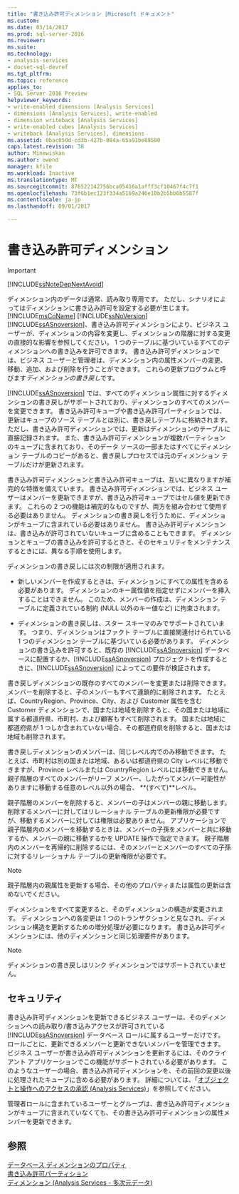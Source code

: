 ```yaml
---
title: "書き込み許可ディメンション |Microsoft ドキュメント"
ms.custom: 
ms.date: 03/14/2017
ms.prod: sql-server-2016
ms.reviewer: 
ms.suite: 
ms.technology:
- analysis-services
- docset-sql-devref
ms.tgt_pltfrm: 
ms.topic: reference
applies_to:
- SQL Server 2016 Preview
helpviewer_keywords:
- write-enabled dimensions [Analysis Services]
- dimensions [Analysis Services], write-enabled
- dimension writeback [Analysis Services]
- write-enabled cubes [Analysis Services]
- writeback [Analysis Services], dimensions
ms.assetid: 0bac050d-cd3b-427b-884a-65a91be89500
caps.latest.revision: 38
author: Minewiskan
ms.author: owend
manager: kfile
ms.workload: Inactive
ms.translationtype: MT
ms.sourcegitcommit: 876522142756bca05416a1afff3cf10467f4c7f1
ms.openlocfilehash: 73f6b1ec123f334a5169a246e10b2b5bb6b5587f
ms.contentlocale: ja-jp
ms.lasthandoff: 09/01/2017

---
```

# <a name="write-enabled-dimensions"></a>書き込み許可ディメンション
    
> [!IMPORTANT]  
>  [!INCLUDE[ssNoteDepNextAvoid](../../includes/ssnotedepnextavoid-md.md)]  
  
 ディメンション内のデータは通常、読み取り専用です。 ただし、シナリオによってはディメンションに書き込み許可を設定する必要が生じます。 [!INCLUDE[msCoName](../../includes/msconame-md.md)] [!INCLUDE[ssNoVersion](../../includes/ssnoversion-md.md)] [!INCLUDE[ssASnoversion](../../includes/ssasnoversion-md.md)]、書き込み許可ディメンションにより、ビジネス ユーザーが、ディメンションの内容を変更し、ディメンションの階層に対する変更の直接的な影響を参照してください。 1 つのテーブルに基づいているすべてのディメンションへの書き込みを許可できます。 書き込み許可ディメンションでは、ビジネス ユーザーと管理者は、ディメンション内の属性メンバーの変更、移動、追加、および削除を行うことができます。 これらの更新プログラムと呼びます*ディメンションの書き戻し*です。  
  
 [!INCLUDE[ssASnoversion](../../includes/ssasnoversion-md.md)] では、すべてのディメンション属性に対するディメンションの書き戻しがサポートされており、ディメンションのすべてのメンバーを変更できます。 書き込み許可キューブや書き込み許可パーティションでは、更新はキューブのソース テーブルとは別に、書き戻しテーブルに格納されます。 ただし、書き込み許可ディメンションでは、更新はディメンションのテーブルに直接記録されます。 また、書き込み許可ディメンションが複数パーティションのキューブに含まれており、そのデータ ソースの一部またはすべてにディメンション テーブルのコピーがあると、書き戻しプロセスでは元のディメンション テーブルだけが更新されます。  
  
 書き込み許可ディメンションと書き込み許可キューブは、互いに異なりますが補完的な特徴を備えています。 書き込み許可ディメンションでは、ビジネス ユーザーはメンバーを更新できますが、書き込み許可キューブではセル値を更新できます。 これらの 2 つの機能は補完的なものですが、両方を組み合わせて使用する必要はありません。 ディメンションの書き戻しを行うために、ディメンションがキューブに含まれている必要はありません。 書き込み許可ディメンションは、書き込みが許可されていないキューブに含めることもできます。 ディメンションとキューブの書き込みを許可するときと、そのセキュリティをメンテナンスするときには、異なる手順を使用します。  
  
 ディメンションの書き戻しには次の制限が適用されます。  
  
-   新しいメンバーを作成するときは、ディメンションにすべての属性を含める必要があります。 ディメンションのキー属性値を指定せずにメンバーを挿入することはできません。 このため、メンバーの作成は、ディメンション テーブルに定義されている制約 (NULL 以外のキー値など) に拘束されます。  
  
-   ディメンションの書き戻しは、スター スキーマのみでサポートされています。 つまり、ディメンションはファクト テーブルに直接関連付けられている 1 つのディメンション テーブルに基づいている必要があります。 ディメンションの書き込みを許可すると、既存の [!INCLUDE[ssASnoversion](../../includes/ssasnoversion-md.md)] データベースに配置するか、[!INCLUDE[ssASnoversion](../../includes/ssasnoversion-md.md)] プロジェクトを作成するときに、[!INCLUDE[ssASnoversion](../../includes/ssasnoversion-md.md)] によってこの要件が検証されます。  
  
 書き戻しディメンションの既存のすべてのメンバーを変更または削除できます。 メンバーを削除すると、子のメンバーもすべて連鎖的に削除されます。 たとえば、CountryRegion、Province、City、および Customer 属性を含む Customer ディメンションで、国または地域を削除すると、その国または地域に属する都道府県、市町村、および顧客もすべて削除されます。 国または地域に都道府県が 1 つしか含まれていない場合、その都道府県を削除すると、国または地域も削除されます。  
  
 書き戻しディメンションのメンバーは、同じレベル内でのみ移動できます。 たとえば、市町村は別の国または地域、あるいは都道府県の City レベルに移動できますが、Province レベルまたは CountryRegion レベルには移動できません。 親子階層のすべてのメンバーがリーフ メンバー、したがってメンバー可能性がありますに移動する任意のレベル以外の場合、 **(すべて)**レベル。  
  
 親子階層のメンバーを削除すると、メンバーの子はメンバーの親に移動します。 削除するメンバーに対してはリレーショナル テーブルの更新権限が必要ですが、移動するメンバーに対しては権限は必要ありません。 アプリケーションで親子階層内のメンバーを移動するときは、メンバーの子孫をメンバーと共に移動するか、メンバーの親に移動するかを UPDATE 操作で指定できます。 親子階層内のメンバーを再帰的に削除するには、そのメンバーとメンバーのすべての子孫に対するリレーショナル テーブルの更新権限が必要です。  
  
> [!NOTE]  
>  親子階層内の親属性を更新する場合、その他のプロパティまたは属性の更新は含めないでください。  
  
 ディメンションをすべて変更すると、そのディメンションの構造が変更されます。 ディメンションへの各変更は 1 つのトランザクションと見なされ、ディメンション構造を更新するための増分処理が必要になります。 書き込み許可ディメンションには、他のディメンションと同じ処理要件があります。  
  
> [!NOTE]  
>  ディメンションの書き戻しはリンク ディメンションではサポートされていません。  
  
## <a name="security"></a>セキュリティ  
 書き込み許可ディメンションを更新できるビジネス ユーザーは、そのディメンションへの読み取り/書き込みアクセスが許可されている [!INCLUDE[ssASnoversion](../../includes/ssasnoversion-md.md)] データベース ロールに属するユーザーだけです。 ロールごとに、更新できるメンバーと更新できないメンバーを管理できます。 ビジネス ユーザーが書き込み許可ディメンションを更新するには、そのクライアント アプリケーションでこの機能がサポートされている必要があります。 このようなユーザーの場合、書き込み許可ディメンションを、その前回の変更以後に処理されたキューブに含める必要があります。 詳細については、「[オブジェクトと操作へのアクセスの承認 (Analysis Services)](../../analysis-services/multidimensional-models/authorizing-access-to-objects-and-operations-analysis-services.md)」を参照してください。  
  
 管理者ロールに含まれているユーザーとグループは、書き込み許可ディメンションがキューブに含まれていなくても、その書き込み許可ディメンションの属性メンバーを更新できます。  
  
## <a name="see-also"></a>参照  
 [データベース ディメンションのプロパティ](../../analysis-services/multidimensional-models-olap-logical-dimension-objects/database-dimension-properties.md)   
 [書き込み許可パーティション](../../analysis-services/multidimensional-models-olap-logical-cube-objects/partitions-write-enabled-partitions.md)   
 [ディメンション &#40;Analysis Services - 多次元データ&#41;](../../analysis-services/multidimensional-models-olap-logical-dimension-objects/dimensions-analysis-services-multidimensional-data.md)  
  
  

